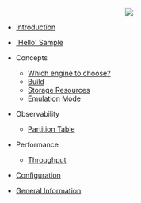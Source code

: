 
<p style="text-align: center;"><img src="images/icon.png" /></p>

* [Introduction](introduction.md)

* ['Hello' Sample](hello-sample.md)
  
* Concepts
  * [Which engine to choose?](engine.md)
  * [Build](build.md)
  * [Storage Resources](storage.md)
  * [Emulation Mode](emulation.md)
  
* Observability
  * [Partition Table](ptable.md)

* Performance
  * [Throughput](throughput.md)

* [Configuration](settings.md)  

* [General Information](general.md)
